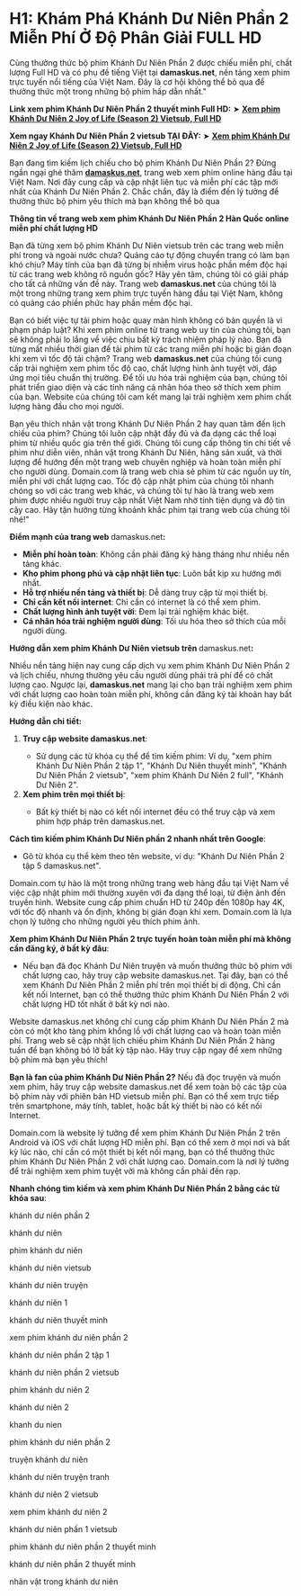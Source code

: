 <p> </p>
<h1><strong>H1: Khám Phá Khánh Dư Niên Phần 2 Miễn Phí Ở Độ Phân Giải FULL HD </strong></h1>
<p><span style="font-weight: 400;">Cùng thưởng thức bộ phim Khánh Dư Niên Phần 2 được chiếu miễn phí, chất lượng Full HD và có phụ đề tiếng Việt tại <strong>damaskus.net</strong>, nền tảng xem phim trực tuyến nổi tiếng của Việt Nam. Đây là cơ hội không thể bỏ qua để thưởng thức một trong những bộ phim hấp dẫn nhất."</span></p>
<p><strong>Link xem </strong><strong>phim Khánh Dư Niên Phần 2 thuyết minh</strong><strong> Full HD:</strong><span style="font-weight: 400;"> ➤ <a href="https://damaskus.net/khanh-du-nien-phan-2"><strong>Xem phim Khánh Dư Niên 2 Joy of Life (Season 2) Vietsub, Full HD</strong></a></span></p>
<p><strong>Xem ngay </strong><strong>Khánh Dư Niên Phần 2 vietsub </strong><strong>TẠI ĐÂY:</strong><span style="font-weight: 400;"> ➤ <a href="https://damaskus.net/khanh-du-nien-phan-2"><strong>Xem phim Khánh Dư Niên 2 Joy of Life (Season 2) Vietsub, Full HD</strong></a></span></p>
<p><span style="font-weight: 400;">Bạn đang tìm kiếm lịch chiếu cho bộ phim Khánh Dư Niên Phần 2? Đừng ngần ngại ghé thăm <a href="https://damaskus.net/"><strong>damaskus.net</strong></a>, trang web xem phim online hàng đầu tại Việt Nam. Nơi đây cung cấp và cập nhật liên tục và miễn phí các tập mới nhất của Khánh Dư Niên Phần 2. Chắc chắn, đây là điểm đến lý tưởng để thưởng thức bộ phim yêu thích mà bạn không thể bỏ qua</span></p>
<p><strong>Thông tin về trang web xem phim Khánh Dư Niên Phần 2 Hàn Quốc online miễn phí chất lượng HD </strong></p>
<p><span style="font-weight: 400;">Bạn đã từng xem bộ phim Khánh Dư Niên vietsub trên các trang web miễn phí trong và ngoài nước chưa? Quảng cáo tự động chuyển trang có làm bạn khó chịu? Máy tính của bạn đã từng bị nhiễm virus hoặc phần mềm độc hại từ các trang web không rõ nguồn gốc? Hãy yên tâm, chúng tôi có giải pháp cho tất cả những vấn đề này. Trang web <strong>damaskus.net</strong> của chúng tôi là một trong những trang xem phim trực tuyến hàng đầu tại Việt Nam, không có quảng cáo phiền phức hay phần mềm độc hại. </span></p>
<p><span style="font-weight: 400;">Bạn có biết việc tự tải phim hoặc quay màn hình không có bản quyền là vi phạm pháp luật? Khi xem phim online từ trang web uy tín của chúng tôi, bạn sẽ không phải lo lắng về việc chịu bất kỳ trách nhiệm pháp lý nào. Bạn đã từng mất nhiều thời gian để tải phim từ các trang miễn phí hoặc bị gián đoạn khi xem vì tốc độ tải chậm? Trang web <strong>damaskus.net</strong> của chúng tôi cung cấp trải nghiệm xem phim tốc độ cao, chất lượng hình ảnh tuyệt vời, đáp ứng mọi tiêu chuẩn thị trường. Để tối ưu hóa trải nghiệm của bạn, chúng tôi phát triển giao diện và các tính năng cá nhân hóa theo sở thích xem phim của bạn. Website của chúng tôi cam kết mang lại trải nghiệm xem phim chất lượng hàng đầu cho mọi người. </span></p>
<p><span style="font-weight: 400;">Bạn yêu thích nhân vật trong Khánh Dư Niên Phần 2 hay quan tâm đến lịch chiếu của phim? Chúng tôi luôn cập nhật đầy đủ và đa dạng các thể loại phim từ nhiều quốc gia trên thế giới. Chúng tôi cung cấp thông tin chi tiết về phim như diễn viên, nhân vật trong Khánh Dư Niên, hãng sản xuất, và thời lượng để hướng đến một trang web chuyên nghiệp và hoàn toàn miễn phí cho người dùng. Domain.com là trang web chia sẻ phim từ các nguồn uy tín, miễn phí với chất lượng cao. Tốc độ cập nhật phim của chúng tôi nhanh chóng so với các trang web khác, và chúng tôi tự hào là trang web xem phim được nhiều người truy cập nhất Việt Nam nhờ tính tiện dụng và độ tin cậy cao. Hãy tận hưởng từng khoảnh khắc phim tại trang web của chúng tôi nhé!"</span></p>
<p><strong>Điểm mạnh của trang web </strong>damaskus.net<strong>:</strong></p>
<ul>
<li style="font-weight: 400;" aria-level="1"><strong>Miễn phí hoàn toàn</strong><span style="font-weight: 400;">: Không cần phải đăng ký hàng tháng như nhiều nền tảng khác.</span></li>
<li style="font-weight: 400;" aria-level="1"><strong>Kho phim phong phú và cập nhật liên tục</strong><span style="font-weight: 400;">: Luôn bắt kịp xu hướng mới nhất.</span></li>
<li style="font-weight: 400;" aria-level="1"><strong>Hỗ trợ nhiều nền tảng và thiết bị</strong><span style="font-weight: 400;">: Dễ dàng truy cập từ mọi thiết bị.</span></li>
<li style="font-weight: 400;" aria-level="1"><strong>Chỉ cần kết nối internet</strong><span style="font-weight: 400;">: Chỉ cần có internet là có thể xem phim.</span></li>
<li style="font-weight: 400;" aria-level="1"><strong>Chất lượng hình ảnh tuyệt vời</strong><span style="font-weight: 400;">: Đem lại trải nghiệm khác biệt.</span></li>
<li style="font-weight: 400;" aria-level="1"><strong>Cá nhân hóa trải nghiệm người dùng</strong><span style="font-weight: 400;">: Tối ưu hóa theo sở thích của mỗi người dùng.</span></li>
</ul>
<p><strong>Hướng dẫn xem phim Khánh Dư Niên vietsub trên </strong>damaskus.net<strong>:</strong></p>
<p><span style="font-weight: 400;">Nhiều nền tảng hiện nay cung cấp dịch vụ xem phim Khánh Dư Niên Phần 2 và lịch chiếu, nhưng thường yêu cầu người dùng phải trả phí để có chất lượng cao. Ngược lại, <strong>damaskus.net</strong> mang lại cho bạn trải nghiệm xem phim với chất lượng cao hoàn toàn miễn phí, không cần đăng ký tài khoản hay bất kỳ điều kiện nào khác.</span></p>
<p><strong>Hướng dẫn chi tiết:</strong></p>
<ol>
<li style="font-weight: 400;" aria-level="1"><strong>Truy cập website damaskus.net</strong><span style="font-weight: 400;">:</span></li>
<ul>
<li style="font-weight: 400;" aria-level="2"><span style="font-weight: 400;">Sử dụng các từ khóa cụ thể để tìm kiếm phim: Ví dụ, "xem phim Khánh Dư Niên Phần 2 tập 1", "Khánh Dư Niên thuyết minh", "Khánh Dư Niên Phần 2 vietsub", "xem phim Khánh Dư Niên 2 full", "Khánh Dư Niên 2".</span></li>
</ul>
<li style="font-weight: 400;" aria-level="1"><strong>Xem phim trên mọi thiết bị</strong><span style="font-weight: 400;">:</span></li>
<ul>
<li style="font-weight: 400;" aria-level="2"><span style="font-weight: 400;">Bất kỳ thiết bị nào có kết nối internet đều có thể truy cập và xem phim hợp pháp trên damaskus.net.</span></li>
</ul>
</ol>
<p><strong>Cách tìm kiếm phim Khánh Dư Niên phần 2 nhanh nhất trên Google</strong><span style="font-weight: 400;">:</span></p>
<ul>
<li style="font-weight: 400;" aria-level="1"><span style="font-weight: 400;">Gõ từ khóa cụ thể kèm theo tên website, ví dụ: "Khánh Dư Niên Phần 2 tập 5 damaskus.net".</span></li>
</ul>
<p><span style="font-weight: 400;">Domain.com tự hào là một trong những trang web hàng đầu tại Việt Nam về việc cập nhật phim mới thường xuyên với đa dạng thể loại, từ điện ảnh đến truyền hình. Website cung cấp phim chuẩn HD từ 240p đến 1080p hay 4K, với tốc độ nhanh và ổn định, không bị gián đoạn khi xem. Domain.com là lựa chọn lý tưởng cho những người yêu thích phim ảnh.</span></p>
<p><strong>Xem phim Khánh Dư Niên Phần 2 trực tuyến hoàn toàn miễn phí mà không cần đăng ký, ở bất kỳ đâu</strong><span style="font-weight: 400;">:</span></p>
<ul>
<li style="font-weight: 400;" aria-level="1"><span style="font-weight: 400;">Nếu bạn đã đọc Khánh Dư Niên truyện và muốn thưởng thức bộ phim với chất lượng cao, hãy truy cập website damaskus.net. Tại đây, bạn có thể xem Khánh Dư Niên Phần 2 miễn phí trên mọi thiết bị di động. Chỉ cần kết nối Internet, bạn có thể thưởng thức phim Khánh Dư Niên Phần 2 với chất lượng HD tốt nhất ở bất kỳ nơi nào.</span></li>
</ul>
<p><span style="font-weight: 400;">Website damaskus.net không chỉ cung cấp phim Khánh Dư Niên Phần 2 mà còn có một kho tàng phim khổng lồ với chất lượng cao và hoàn toàn miễn phí. Trang web sẽ cập nhật lịch chiếu phim Khánh Dư Niên Phần 2 hàng tuần để bạn không bỏ lỡ bất kỳ tập nào. Hãy truy cập ngay để xem những bộ phim mà bạn yêu thích!</span></p>
<p><strong>Bạn là fan của phim Khánh Dư Niên Phần 2?</strong><span style="font-weight: 400;"> Nếu đã đọc truyện và muốn xem phim, hãy truy cập website damaskus.net để xem toàn bộ các tập của bộ phim này với phiên bản HD vietsub miễn phí. Bạn có thể xem trực tiếp trên smartphone, máy tính, tablet, hoặc bất kỳ thiết bị nào có kết nối Internet.</span></p>
<p><span style="font-weight: 400;">Domain.com là website lý tưởng để xem phim Khánh Dư Niên Phần 2 trên Android và iOS với chất lượng HD miễn phí. Bạn có thể xem ở mọi nơi và bất kỳ lúc nào, chỉ cần có một thiết bị kết nối mạng, bạn có thể thưởng thức phim Khánh Dư Niên Phần 2 với chất lượng cao. Domain.com là nơi lý tưởng để trải nghiệm xem phim tuyệt vời mà không cần phải đến rạp.</span></p>
<p><strong>Nhanh chóng tìm kiếm và xem phim Khánh Dư Niên Phần 2 bằng các từ khóa sau</strong><span style="font-weight: 400;">:</span></p>
<p><span style="font-weight: 400;">khánh dư niên phần 2</span></p>
<p><span style="font-weight: 400;">khánh dư niên</span></p>
<p><span style="font-weight: 400;">phim khánh dư niên</span></p>
<p><span style="font-weight: 400;">khánh dư niên vietsub</span></p>
<p><span style="font-weight: 400;">khánh dư niên truyện</span></p>
<p><span style="font-weight: 400;">khánh dư niên 1</span></p>
<p><span style="font-weight: 400;">khánh dư niên thuyết minh</span></p>
<p><span style="font-weight: 400;">xem phim khánh dư niên phần 2</span></p>
<p><span style="font-weight: 400;">khánh dư niên phần 2 tập 1</span></p>
<p><span style="font-weight: 400;">khánh dư niên phần 2 vietsub</span></p>
<p><span style="font-weight: 400;">phim khánh dư niên 2</span></p>
<p><span style="font-weight: 400;">khánh dư niên 2</span></p>
<p><span style="font-weight: 400;">khanh du nien</span></p>
<p><span style="font-weight: 400;">phim khánh dư niên phần 2</span></p>
<p><span style="font-weight: 400;">truyện khánh dư niên</span></p>
<p><span style="font-weight: 400;">khánh dư niên truyện tranh</span></p>
<p><span style="font-weight: 400;">khánh dư niên 2 vietsub</span></p>
<p><span style="font-weight: 400;">xem phim khánh dư niên 2</span></p>
<p><span style="font-weight: 400;">khánh dư niên phần 1 vietsub</span></p>
<p><span style="font-weight: 400;">phim khánh dư niên phần 2 thuyết minh</span></p>
<p><span style="font-weight: 400;">khánh dư niên phần 2 thuyết minh</span></p>
<p><span style="font-weight: 400;">nhân vật trong khánh dư niên</span></p>
<p> </p>
